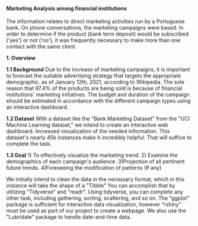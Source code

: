 #### Marketing Analysis among financial institutions



The information relates to direct marketing activities run by a Portuguese bank. On phone conversations, the marketing campaigns were based. In order to determine if the product (bank term deposit) would be subscribed ('yes') or not ('no'), it was frequently necessary to make more than one contact with the same client.

**1. Overview**


  **1.1 Background**
          Due to the increase of marketing campaigns, it is important to forecast the suitable advertising strategy              that targets the appropriate demographic. as of January 12th, 2021, according to Wikipedia.
          The sole reason that 97.4% of the products are being sold is because of financial institutions' marketing              initiatives.
          The budget and duration of the campaign should be estimated in accordance with the different campaign
          types using an interactive dashboard.
     
  **1.2 Dataset**
          With a dataset like the "Bank Marketing Dataset" from the "UCI Machine Learning dataset," we intend to create           an interactive web dashboard.
          Increased visualization of the needed information. This dataset's nearly 45k instances make it incredibly              helpful. That will suffice to complete the task.
          
  **1.3 Goal**
          1) To effectively visualize the marketing trend.
          2) Examine the demographics of each campaign's audience.
          3)Projection of all pertinent future trends.
          4)Foreseeing the modification of patterns (If any)

   We initially intend to clean the data in the necessary format, which in this instance will take the shape of           a "Tibble"
   You can accomplish that by utilizing "Tidyverse" and "readr". Using tidyverse, you can complete any other              task, including gathering, sorting, scattering, and so on.
   The “ggplot” package is sufficient for interactive data visualization, however “rshiny” must be used as part           of our project to create a webpage.
   We also use the "Lubridate" package to handle date-and-time data.



